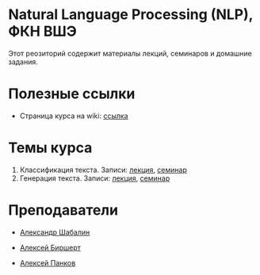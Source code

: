 # Natural Language Processing (NLP), ФКН ВШЭ

Этот реозиторий содержит материалы лекций, семинаров и домашние задания.

# Полезные ссылки

* Страница курса на wiki: [ссылка](http://wiki.cs.hse.ru/Глубинное_обучение_для_текстовых_данных_24/25)

# Темы курса

1. Классификация текста. Записи: [лекция](https://disk.yandex.ru/i/VZBjWbskRzyDWg), [семинар](https://disk.yandex.ru/i/NeZPJoCaLyfXTQ)
2. Генерация текста. Записи: [лекция](https://disk.yandex.ru/i/QFKbGoLQaPgdQQ), [семинар](https://disk.yandex.ru/i/FFTIFnsKRk9mnw)

# Преподаватели

* [Александр Шабалин](https://t.me/amshabalin)

* [Алексей Биршерт](https://t.me/Birshert)

* [Алексей Панков](https://t.me/leksious)
